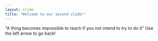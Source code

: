 ```yaml
---
layout: slide
title: "Welcome to our second slide!"
---
```

"A thing becomes impossible to reach if you not intend to try to do it"
Use the left arrow to go back!